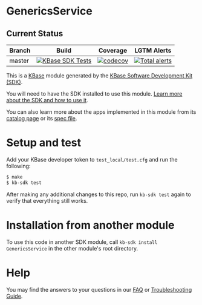 # GenericsService

## Current Status

| Branch  | Build | Coverage | LGTM Alerts |
| --- | --- | --- | --- |
| master  | [![KBase SDK Tests](https://github.com/kbaseapps/GenericsService/workflows/KBase%20SDK%20Tests/badge.svg)](https://github.com/kbaseapps/GenericsService/actions?query=workflow%3A%22KBase+SDK+Tests%22)  | [![codecov](https://codecov.io/gh/kbaseapps/GenericsService/branch/master/graph/badge.svg?token=CAUL3C2K88)](https://codecov.io/gh/kbaseapps/GenericsService) | [![Total alerts](https://img.shields.io/lgtm/alerts/g/kbaseapps/GenericsService.svg?logo=lgtm&logoWidth=18)](https://lgtm.com/projects/g/kbaseapps/GenericsService/alerts/) |


This is a [KBase](https://kbase.us) module generated by the [KBase Software Development Kit (SDK)](https://github.com/kbase/kb_sdk).

You will need to have the SDK installed to use this module. [Learn more about the SDK and how to use it](https://kbase.github.io/kb_sdk_docs/).

You can also learn more about the apps implemented in this module from its [catalog page](https://narrative.kbase.us/#catalog/modules/GenericsService) or its [spec file]($module_name.spec).

# Setup and test

Add your KBase developer token to `test_local/test.cfg` and run the following:

```bash
$ make
$ kb-sdk test
```

After making any additional changes to this repo, run `kb-sdk test` again to verify that everything still works.

# Installation from another module

To use this code in another SDK module, call `kb-sdk install GenericsService` in the other module's root directory.

# Help

You may find the answers to your questions in our [FAQ](https://kbase.github.io/kb_sdk_docs/references/questions_and_answers.html) or [Troubleshooting Guide](https://kbase.github.io/kb_sdk_docs/references/troubleshooting.html).
